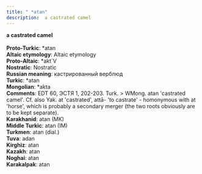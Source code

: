 ```yaml
---
title: " *atan"
description:  a castrated camel
---
```

<p data-pagefind-weight="0.5">
<strong> a castrated camel</strong><br><br>
<strong>Proto-Turkic</strong>:  *atan<br>
<strong>Altaic etymology</strong>:  Altaic etymology<br>
<strong> Proto-Altaic</strong>:  *akt`V<br>
<strong>Nostratic</strong>:  Nostratic<br>
<strong>Russian meaning</strong>:  кастрированный верблюд<br>
<strong>Turkic</strong>:  *atan<br>
<strong>Mongolian</strong>:  *akta<br>
<strong>Comments</strong>:  EDT 60, ЭСТЯ 1, 202-203. Turk. > WMong. atan 'castrated camel'. Cf. also Yak. at 'castrated', attā- 'to castrate' - homonymous with at 'horse', which is probably a secondary merger (the two roots obviously are to be kept separate).<br>
<strong>Karakhanid</strong>:  atan (MK)<br>
<strong>Middle Turkic</strong>:  atan (IM)<br>
<strong>Turkmen</strong>:  atan (dial.)<br>
<strong>Tuva</strong>:  adan<br>
<strong>Kirghiz</strong>:  atan<br>
<strong>Kazakh</strong>:  atan<br>
<strong>Noghai</strong>:  atan<br>
<strong>Karakalpak</strong>:  atan<br>

</p>

